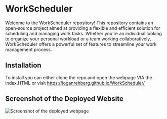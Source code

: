 # WorkScheduler
Welcome to the WorkScheduler repository! This repository contains an open-source project aimed at providing a flexible and efficient solution for scheduling and managing work tasks. Whether you're an individual looking to organize your personal workload or a team working collaboratively, WorkScheduler offers a powerful set of features to streamline your work management process.


## Installation

To install you can either clone the repo and open the webpage VIA the index.HTML or visit https://loganrehberg.github.io/WorkScheduler/

## Screenshot of the Deployed Website

![Screenshot of the deployed webpage](C:\Users\fuzzy\bootcamp\classwork\NU-VIRT-FSF-PT-05-2023-U-LOLC\05-Third-Party-APIs\02-Challenge\WorkScheduler\assets\screenshot.png "<WorkSchedulerScreenshot>")
